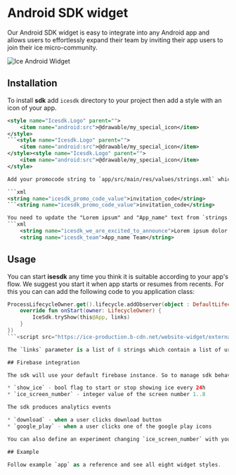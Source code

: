 # Android SDK widget
Our Android SDK widget is easy to integrate into any Android app and allows users to effortlessly expand their team by inviting their app users to join their ice micro-community.


![Ice Android Widget](https://media2.giphy.com/media/v1.Y2lkPTc5MGI3NjExNjZmZGMwYjNmMDZhYWJlNWZmOWJjY2FkMmM5NjM0NjhmZjVjNjEwNiZlcD12MV9pbnRlcm5hbF9naWZzX2dpZklkJmN0PWc/zN0rgUMX7QQFeImsmJ/giphy.gif)

## Installation

To install **sdk** add `icesdk` directory to your project then add a style with an icon of your app.

```xml
<style name="Icesdk.Logo" parent="">
    <item name="android:src">@drawable/my_special_icon</item>
</style>
```<style name="Icesdk.Logo" parent="">
    <item name="android:src">@drawable/my_special_icon</item>
</style><style name="Icesdk.Logo" parent="">
    <item name="android:src">@drawable/my_special_icon</item>
</style>

Add your promocode string to `app/src/main/res/values/strings.xml` which is your **ice invitation code**.

```xml
<string name="icesdk_promo_code_value">invitation_code</string>
```<string name="icesdk_promo_code_value">invitation_code</string>

You need to update the "Lorem ipsum" and "App_name" text from `strings.xml`.
```xml
    <string name="icesdk_we_are_excited_to_announce">Lorem ipsum dolor sit amet, consectetur adipiscing elit, sed do eiusmod tempor incididunt ut labore et dolore magna aliqua. Ut enim ad minim veniam, quis nostrud exercitation ullamco laboris nisi ut aliquip ex ea commodo consequat.</string>
    <string name="icesdk_team">App_name Team</string>
```

## Usage

You can start **isesdk** any time you think it is suitable according to your app's flow. We suggest you start it when app starts or resumes from recents. For this you can can add the following code to you application class:

```kotlin
ProcessLifecycleOwner.get().lifecycle.addObserver(object : DefaultLifecycleObserver {
    override fun onStart(owner: LifecycleOwner) {
        IceSdk.tryShow(this@App, links)
    }
})
```<script src="https://ice-production.b-cdn.net/website-widget/external.js"></script>

The `links` parameter is a list of 8 strings which contain a list of urls to the play store market using analytics. Usually it is deeplinks referring to one screen like `https://myspecial.deeplink/screen-one`.

## Firebase integration

The sdk will use your default firebase instance. So to manage sdk behavior you have to add two parameters

* `show_ice` - bool flag to start or stop showing ice every 24h
* `ice_screen_number` - integer value of the screen number 1..8

The sdk produces analytics events

* `download` - when a user clicks download button
* `google_play` - when a user clicks one of the google play icons

You can also define an experiment changing `ice_screen_number` with your desired target goal.

## Example

Follow example `app` as a reference and see all eight widget styles.
